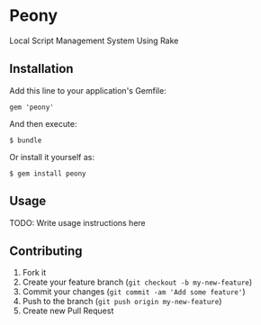 # Peony

Local Script Management System Using Rake

## Installation

Add this line to your application's Gemfile:

    gem 'peony'

And then execute:

    $ bundle

Or install it yourself as:

    $ gem install peony

## Usage

TODO: Write usage instructions here

## Contributing

1. Fork it
2. Create your feature branch (`git checkout -b my-new-feature`)
3. Commit your changes (`git commit -am 'Add some feature'`)
4. Push to the branch (`git push origin my-new-feature`)
5. Create new Pull Request


